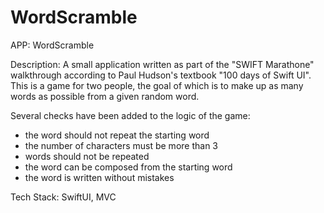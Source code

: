 # WordScramble

APP: WordScramble

Description: A small application written as part of the "SWIFT Marathone" walkthrough according to Paul Hudson's textbook "100 days of Swift UI". This is a game for two people, the goal of which is to make up as many words as possible from a given random word.

Several checks have been added to the logic of the game:
- the word should not repeat the starting word
- the number of characters must be more than 3
- words should not be repeated
- the word can be composed from the starting word
- the word is written without mistakes

Tech Stack: SwiftUI, MVC

